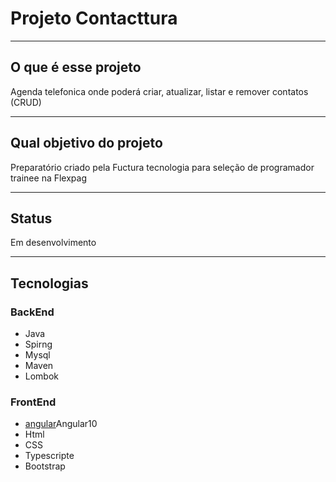 # Projeto Contacttura

---

## O que é esse projeto
Agenda telefonica onde poderá criar, atualizar, listar e remover contatos (CRUD)

---

## Qual objetivo do projeto
Preparatório criado pela Fuctura tecnologia para seleção de programador trainee na Flexpag

---

## Status
Em desenvolvimento

---

## Tecnologias
### BackEnd
* Java
* Spirng
* Mysql
* Maven
* Lombok

### FrontEnd
* [angular](https://images.app.goo.gl/p9LBiPCprdUQz7geA)Angular10
* Html
* CSS
* Typescripte
* Bootstrap
